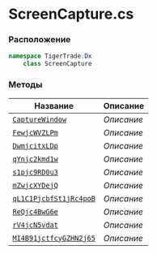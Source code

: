 
# ScreenCapture.cs
### Расположение
```csharp
namespace TigerTrade.Dx  
    class ScreenCapture
```

### Методы
| Название | Описание |
| --- | --- |
| [`CaptureWindow`](./Методы/CaptureWindow.md) | *Описание* |
| [`FewjcWVZLPm`](./Методы/FewjcWVZLPm.md) | *Описание* |
| [`DwmjcitxLDp`](./Методы/DwmjcitxLDp.md) | *Описание* |
| [`qYnjc2kmd1w`](./Методы/qYnjc2kmd1w.md) | *Описание* |
| [`s1pjc9RD0u3`](./Методы/s1pjc9RD0u3.md) | *Описание* |
| [`mZwjcXYDejQ`](./Методы/mZwjcXYDejQ.md) | *Описание* |
| [`qL1C1PjcbfSt1jRc4poB`](./Методы/qL1C1PjcbfSt1jRc4poB.md) | *Описание* |
| [`ReQjc4BwG6e`](./Методы/ReQjc4BwG6e.md) | *Описание* |
| [`rV4jcN5vdat`](./Методы/rV4jcN5vdat.md) | *Описание* |
| [`MI4B91jctfcyGZHN2j65`](./Методы/MI4B91jctfcyGZHN2j65.md) | *Описание* |
